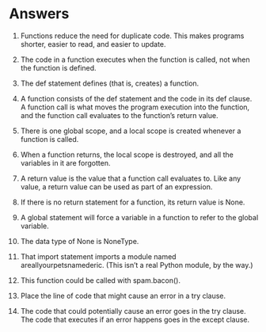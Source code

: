 # Answers
1) Functions reduce the need for duplicate code. This makes programs shorter, easier to read, and easier to update.

2) The code in a function executes when the function is called, not when the function is defined.

3) The def statement defines (that is, creates) a function.

4) A function consists of the def statement and the code in its def clause. A function call is what moves the program execution into the function, and the function call evaluates to the function’s return value.

5) There is one global scope, and a local scope is created whenever a function is called.

6) When a function returns, the local scope is destroyed, and all the variables in it are forgotten.

7) A return value is the value that a function call evaluates to. Like any value, a return value can be used as part of an expression.

8) If there is no return statement for a function, its return value is None.

9) A global statement will force a variable in a function to refer to the global variable.

10) The data type of None is NoneType.

11) That import statement imports a module named areallyourpetsnamederic. (This isn’t a real Python module, by the way.)

12) This function could be called with spam.bacon().

13) Place the line of code that might cause an error in a try clause.

14) The code that could potentially cause an error goes in the try clause. The code that executes if an error happens goes in the except clause.
